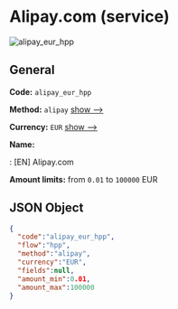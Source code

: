 
# Alipay.com (service) 
![alipay_eur_hpp](https://static.openfintech.io/payment_methods/alipay_eur_hpp/logo.svg?w=400&c=v0.59.26#w200)  

## General 
 
**Code:** `alipay_eur_hpp` 
 
**Method:** `alipay` 
 [show -->](/payment-methods/alipay/) 
 
**Currency:** `EUR` [show -->](/currencies/EUR/) 
 
**Name:** 
 
:	[EN] Alipay.com 
 
**Amount limits:** from `0.01` to `100000` EUR 

## JSON Object 

```json
{
  "code":"alipay_eur_hpp",
  "flow":"hpp",
  "method":"alipay",
  "currency":"EUR",
  "fields":null,
  "amount_min":0.01,
  "amount_max":100000
}
```  
